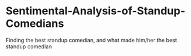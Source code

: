 # Sentimental-Analysis-of-Standup-Comedians
Finding the best standup comedian, and what made him/her the best standup comedian

